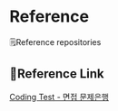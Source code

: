 # Reference
🗒Reference repositories

## 🔗Reference Link
[Coding Test - 면접 문제은행](https://github.com/YounglanHong/codingTest)
